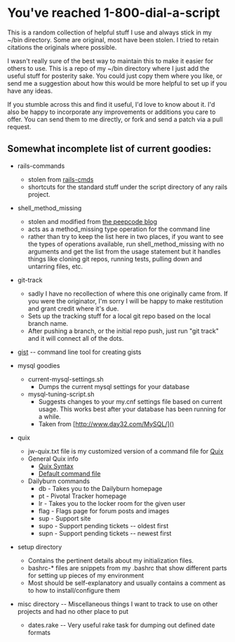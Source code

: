 # You've reached 1-800-dial-a-script

This is a random collection of helpful stuff I use and always stick in my ~/bin 
directory.  Some are original, most have been stolen.  I tried to retain citations
the originals where possible.

I wasn't really sure of the best way to maintain this to make it easier for others
to use.  This is a repo of my ~/bin directory where I just add the useful stuff for
posterity sake.  You could just copy them where you like, or send me a suggestion about
how this would be more helpful to set up if you have any ideas.

If you stumble across this and find it useful, I'd love to know about it.  I'd also be happy
to incorporate any improvements or additions you care to offer.  You can send them to me directly,
or fork and send a patch via a pull request.

## Somewhat incomplete list of current goodies:

* rails-commands
  * stolen from [rails-cmds](http://github.com/bry4n/rails-cmds)
  * shortcuts for the standard stuff under the script directory of any rails project.

* shell\_method\_missing
  * stolen and modified from [the peepcode blog](http://blog.peepcode.com/tutorials/2009/shell-method-missing)
  * acts as a method\_missing type operation for the command line
  * rather than try to keep the list here in two places, if you want to see the types of operations available, run shell\_method\_missing with no arguments and get the list from the usage statement but it handles things like cloning git repos, running tests, pulling down and untarring files, etc.

* git-track
  * sadly I have no recollection of where this one originally came from.  If you were the originator, I'm sorry I will be happy to make restitution and grant credit where it's due.
  * Sets up the tracking stuff for a local git repo based on the local branch name.
  * After pushing a branch, or the initial repo push, just run "git track" and it will connect all of the dots.

* [gist](http://github.com/defunkt/gist) -- command line tool for creating gists

* mysql goodies
  * current-mysql-settings.sh
    * Dumps the current mysql settings for your database
  * mysql-tuning-script.sh
    * Suggests changes to your my.cnf settings file based on current usage.  This works best after your database has been running for a while.
    * Taken from [http://www.day32.com/MySQL/]()

* quix
  * jw-quix.txt file is my customized version of a command file for [Quix](http://quixapp.com/)
  * General Quix info
    * [Quix Syntax](http://quixapp.com/help/syntax/)
    * [Default command file](http://quixapp.com/quix.txt)
  * Dailyburn commands
    * db - Takes you to the Dailyburn homepage
    * pt - Pivotal Tracker homepage
    * lr - Takes you to the locker room for the given user
    * flag - Flags page for forum posts and images
    * sup - Support site
    * supo - Support pending tickets -- oldest first
    * supn - Support pending tickets -- newest first

* setup directory
  * Contains the pertinent details about my initialization files.
  * bashrc-* files are snippets from my .bashrc that show different parts for setting up pieces of my environment
  * Most should be self-explanatory and usually contains a comment as to how to install/configure them

* misc directory -- Miscellaneous things I want to track to use on other projects and had no other place to put
  * dates.rake -- Very useful rake task for dumping out defined date formats

